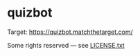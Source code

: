 # quizbot

Target: https://quizbot.matchthetarget.com/

Some rights reserved — see [LICENSE.txt](LICENSE.txt)
